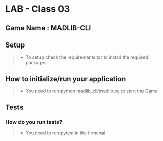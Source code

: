 #  LAB - Class 03
## Game Name : MADLIB-CLI


## Setup

> - To setup check the requirements.txt to install the required packages

## How to initialize/run your application

> - You need to run python madlib_cli/madlib.py to start the Game

## Tests

### How do you run tests?

> - You need to run pytest in the tirmenal
